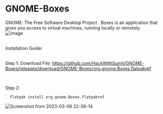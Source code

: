 # GNOME-Boxes
GNOME: The Free Software Desktop Project . Boxes is an application that gives you access to virtual machines, running locally or remotely.
<br>
![image](https://user-images.githubusercontent.com/120317751/223183337-56e683f3-57a9-40ba-9803-a229abb2d806.png)

<br>
Installation Guide:
<br>
<br>

Step 1: Download File: https://github.com/HackWithSumit/GNOME-Boxes/releases/download/GNOME-Boxes/org.gnome.Boxes.flatpakref

<br>

Step 2: 

      flatpak install org.gnome.Boxes.flatpakref
      
      
![Screenshot from 2023-03-06 22-56-14](https://user-images.githubusercontent.com/120317751/223185300-06f39805-ecd4-4886-97e1-98064c208dc1.png)
      
